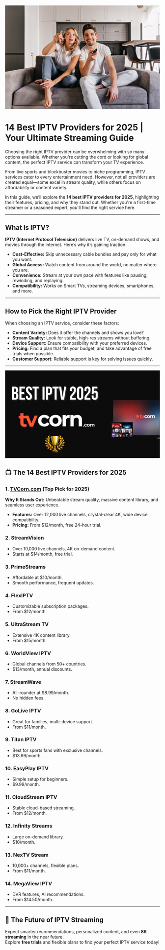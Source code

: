 ![Banner](curious-couple-sitting-grey-sofa-indoor-portrait-man-woman-watch-tv%20(1).jpg)

# 14 Best IPTV Providers for 2025 | Your Ultimate Streaming Guide

Choosing the right IPTV provider can be overwhelming with so many options available. Whether you're cutting the cord or looking for global content, the perfect IPTV service can transform your TV experience.

From live sports and blockbuster movies to niche programming, IPTV services cater to every entertainment need. However, not all providers are created equal—some excel in stream quality, while others focus on affordability or content variety.

In this guide, we’ll explore the **14 best IPTV providers for 2025**, highlighting their features, pricing, and why they stand out. Whether you're a first-time streamer or a seasoned expert, you'll find the right service here.

---

## What Is IPTV?

**IPTV (Internet Protocol Television)** delivers live TV, on-demand shows, and movies through the internet. Here’s why it’s gaining traction:

- **Cost-Effective:** Skip unnecessary cable bundles and pay only for what you want.  
- **Global Access:** Watch content from around the world, no matter where you are.  
- **Convenience:** Stream at your own pace with features like pausing, rewinding, and replaying.  
- **Compatibility:** Works on Smart TVs, streaming devices, smartphones, and more.  

---

## How to Pick the Right IPTV Provider

When choosing an IPTV service, consider these factors:

- **Content Variety:** Does it offer the channels and shows you love?  
- **Stream Quality:** Look for stable, high-res streams without buffering.  
- **Device Support:** Ensure compatibility with your preferred devices.  
- **Pricing:** Find a plan that fits your budget, and take advantage of free trials when possible.  
- **Customer Support:** Reliable support is key for solving issues quickly.  

---

![Banner](bestiptvservices.png)

## 📺 The 14 Best IPTV Providers for 2025

### 1. **[TVCorn.com](https://tvcorn.com/)** (Top Pick for 2025)
**Why It Stands Out:** Unbeatable stream quality, massive content library, and seamless user experience.  
- **Features:** Over 12,000 live channels, crystal-clear 4K, wide device compatibility.  
- **Pricing:** From $12/month, free 24-hour trial.

### 2. **StreamVision**
- Over 10,000 live channels, 4K on-demand content.  
- Starts at $14/month, free trial.

### 3. **PrimeStreams**
- Affordable at $10/month.  
- Smooth performance, frequent updates.

### 4. **FlexIPTV**
- Customizable subscription packages.  
- From $12/month.

### 5. **UltraStream TV**
- Extensive 4K content library.  
- From $15/month.

### 6. **WorldView IPTV**
- Global channels from 50+ countries.  
- $13/month, annual discounts.

### 7. **StreamWave**
- All-rounder at $8.99/month.  
- No hidden fees.

### 8. **GoLive IPTV**
- Great for families, multi-device support.  
- From $11/month.

### 9. **Titan IPTV**
- Best for sports fans with exclusive channels.  
- $13.99/month.

### 10. **EasyPlay IPTV**
- Simple setup for beginners.  
- $9.99/month.

### 11. **CloudStream IPTV**
- Stable cloud-based streaming.  
- From $12/month.

### 12. **Infinity Streams**
- Large on-demand library.  
- $10/month.

### 13. **NexTV Stream**
- 10,000+ channels, flexible plans.  
- From $11/month.

### 14. **MegaView IPTV**
- DVR features, AI recommendations.  
- From $14.50/month.

---

## 🚀 The Future of IPTV Streaming

Expect smarter recommendations, personalized content, and even **8K streaming** in the near future.  
Explore **free trials** and flexible plans to find your perfect IPTV service today!
